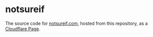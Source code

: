 # notsureif
The source code for [notsureif.com](http://notsureif.com), hosted from this repository, as a [Cloudflare Page](https://pages.cloudflare.com/).

